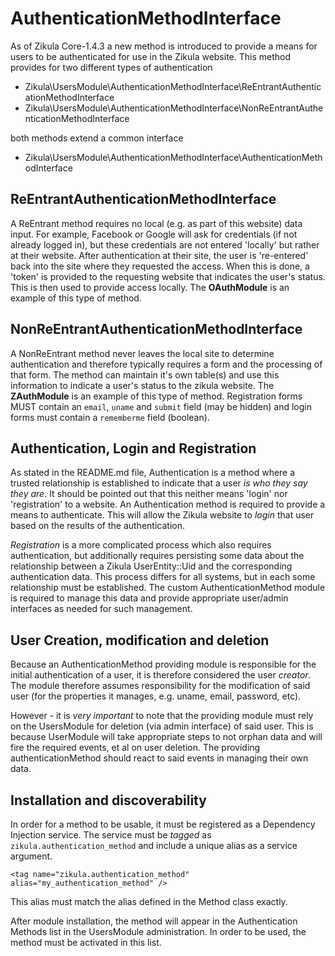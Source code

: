 AuthenticationMethodInterface
=============================

As of Zikula Core-1.4.3 a new method is introduced to provide a means for users to be authenticated for use in the
Zikula website. This method provides for two different types of authentication

 - Zikula\UsersModule\AuthenticationMethodInterface\ReEntrantAuthenticationMethodInterface
 - Zikula\UsersModule\AuthenticationMethodInterface\NonReEntrantAuthenticationMethodInterface

both methods extend a common interface

 - Zikula\UsersModule\AuthenticationMethodInterface\AuthenticationMethodInterface

ReEntrantAuthenticationMethodInterface
--------------------------------------

A ReEntrant method requires no local (e.g. as part of this website) data input. For example, Facebook or Google will ask
for credentials (if not already logged in), but these credentials are not entered 'locally' but rather at their website.
After authentication at their site, the user is 're-entered' back into the site where they requested the access.
When this is done, a 'token' is provided to the requesting website that indicates the user's status. This is then
used to provide access locally. The **OAuthModule** is an example of this type of method.

NonReEntrantAuthenticationMethodInterface
-----------------------------------------

A NonReEntrant method never leaves the local site to determine authentication and therefore typically requires a form
and the processing of that form. The method can maintain it's own table(s) and use this information to indicate a user's
status to the zikula website. The **ZAuthModule** is an example of this type of method. Registration forms MUST contain
an `email`, `uname` and `submit` field (may be hidden) and login forms must contain a `rememberme` field (boolean). 


Authentication, Login and Registration
--------------------------------------

As stated in the README.md file, Authentication is a method where a trusted relationship is established to indicate that
a user *is who they say they are*. It should be pointed out that this neither means 'login' nor 'registration' to a
website. An Authentication method is required to provide a means to authenticate. This will allow the Zikula website to
*login* that user based on the results of the authentication.

*Registration* is a more complicated process which also requires authentication, but additionally requires persisting
some data about the relationship between a Zikula UserEntity::Uid and the corresponding authentication data. This
process differs for all systems, but in each some relationship must be established. The custom AuthenticationMethod
module is required to manage this data and provide appropriate user/admin interfaces as needed for such management.


User Creation, modification and deletion
----------------------------------------

Because an AuthenticationMethod providing module is responsible for the initial authentication of a user, it is therefore
considered the user *creator*. The module therefore assumes responsibility for the modification of said user (for the
properties it manages, e.g. uname, email, password, etc).

However - it is *very important* to note that the providing module must rely on the UsersModule for deletion (via admin
interface) of said user. This is because UserModule will take appropriate steps to not orphan data and will fire the
required events, et al on user deletion. The providing authenticationMethod should react to said events in managing
their own data.


Installation and discoverability
--------------------------------

In order for a method to be usable, it must be registered as a Dependency Injection service. The service must be 
*tagged* as `zikula.authentication_method` and include a unique alias as a service argument.

    <tag name="zikula.authentication_method" alias="my_authentication_method" />

This alias must match the alias defined in the Method class exactly.

After module installation, the method will appear in the Authentication Methods list in the UsersModule administration.
In order to be used, the method must be activated in this list.

